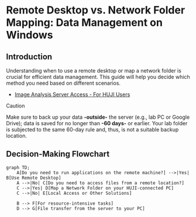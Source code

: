 # Remote Desktop vs. Network Folder Mapping: Data Management on Windows

## Introduction
Understanding when to use a remote desktop or map a network folder is crucial for efficient data management. This guide will help you decide which method you need based on different scenarios.
- [Image Analysis Server Access - For HUJI Users](https://drive.google.com/file/d/118CQXZPBCW-mHCuB_DfPmw-stnbfy4up/view?usp=sharing)
> [!Caution]
> Make sure to back up your data **-outside-** the server (e.g., lab PC or Google Drive); data is saved for no longer
> than **-60 days-** or earlier. Your lab folder is subjected to the same 60-day rule and, thus, is not a suitable backup location.

## Decision-Making Flowchart

```mermaid
graph TD;
    A[Do you need to run applications on the remote machine?] -->|Yes| B[Use Remote Desktop]
    A -->|No| C[Do you need to access files from a remote location?]
    C -->|Yes| D[Map a Network Folder on your HUJI-connected PC]
    C -->|No| E[Local Access or Other Solutions]

    B --> F[For resource-intensive tasks]
    D --> G[File transfer from the server to your PC]
